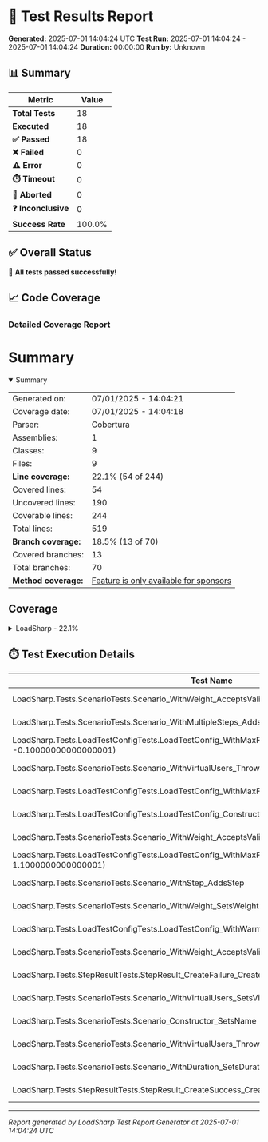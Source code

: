 # 🧪 Test Results Report

**Generated:** 2025-07-01 14:04:24 UTC
**Test Run:** 2025-07-01 14:04:24 - 2025-07-01 14:04:24
**Duration:** 00:00:00
**Run by:** Unknown

## 📊 Summary

| Metric | Value |
|--------|-------|
| **Total Tests** | 18 |
| **Executed** | 18 |
| **✅ Passed** | 18 |
| **❌ Failed** | 0 |
| **⚠️ Error** | 0 |
| **⏱️ Timeout** | 0 |
| **🚫 Aborted** | 0 |
| **❓ Inconclusive** | 0 |
| **Success Rate** | 100.0% |

## ✅ Overall Status

🎉 **All tests passed successfully!**

## 📈 Code Coverage

### Detailed Coverage Report

# Summary
<details open><summary>Summary</summary>

|||
|:---|:---|
| Generated on: | 07/01/2025 - 14:04:21 |
| Coverage date: | 07/01/2025 - 14:04:18 |
| Parser: | Cobertura |
| Assemblies: | 1 |
| Classes: | 9 |
| Files: | 9 |
| **Line coverage:** | 22.1% (54 of 244) |
| Covered lines: | 54 |
| Uncovered lines: | 190 |
| Coverable lines: | 244 |
| Total lines: | 519 |
| **Branch coverage:** | 18.5% (13 of 70) |
| Covered branches: | 13 |
| Total branches: | 70 |
| **Method coverage:** | [Feature is only available for sponsors](https://reportgenerator.io/pro) |

</details>

## Coverage
<details><summary>LoadSharp - 22.1%</summary>

|**Name**|**Line**|**Branch**|
|:---|---:|---:|
|**LoadSharp**|**22.1%**|**18.5%**|
|LoadSharp.Core.LoadRunner|0%|0%|
|LoadSharp.Core.LoadStep|83.3%|50%|
|LoadSharp.Core.MetricsCollector|0%|0%|
|LoadSharp.Core.Scenario|91.3%|62.5%|
|LoadSharp.Core.StepContext|0%|0%|
|LoadSharp.Core.StepResult|100%|50%|
|LoadSharp.Models.LoadTestConfig|55%|50%|
|LoadSharp.Models.ScenarioStats|0%||
|LoadSharp.Utils.ConsoleReporter|0%|0%|

</details>

## ⏱️ Test Execution Details

| Test Name | Outcome | Duration |
|-----------|---------|----------|
| LoadSharp.Tests.ScenarioTests.Scenario_WithWeight_AcceptsValidValues(weight: 50) | ✅ Passed | 00:00:00.0002077 |
| LoadSharp.Tests.ScenarioTests.Scenario_WithMultipleSteps_AddsAllSteps | ✅ Passed | 00:00:00.0003561 |
| LoadSharp.Tests.LoadTestConfigTests.LoadTestConfig_WithMaxFailureRate_ThrowsForInvalidValues(rate: -0.10000000000000001) | ✅ Passed | 00:00:00.0003383 |
| LoadSharp.Tests.ScenarioTests.Scenario_WithVirtualUsers_ThrowsForInvalidValues(users: 0) | ✅ Passed | 00:00:00.0008288 |
| LoadSharp.Tests.LoadTestConfigTests.LoadTestConfig_WithMaxFailureRate_SetsValue | ✅ Passed | 00:00:00.0001785 |
| LoadSharp.Tests.LoadTestConfigTests.LoadTestConfig_Constructor_SetsDefaults | ✅ Passed | 00:00:00.0055870 |
| LoadSharp.Tests.ScenarioTests.Scenario_WithWeight_AcceptsValidValues(weight: 200) | ✅ Passed | 00:00:00.0030959 |
| LoadSharp.Tests.LoadTestConfigTests.LoadTestConfig_WithMaxFailureRate_ThrowsForInvalidValues(rate: 1.1000000000000001) | ✅ Passed | 00:00:00.0001627 |
| LoadSharp.Tests.ScenarioTests.Scenario_WithStep_AddsStep | ✅ Passed | 00:00:00.0100788 |
| LoadSharp.Tests.ScenarioTests.Scenario_WithWeight_SetsWeight | ✅ Passed | 00:00:00.0001147 |
| LoadSharp.Tests.LoadTestConfigTests.LoadTestConfig_WithWarmupDuration_SetsValue | ✅ Passed | 00:00:00.0100836 |
| LoadSharp.Tests.ScenarioTests.Scenario_WithWeight_AcceptsValidValues(weight: 150) | ✅ Passed | 00:00:00.0000069 |
| LoadSharp.Tests.StepResultTests.StepResult_CreateFailure_CreatesFailedResult | ✅ Passed | 00:00:00.0117445 |
| LoadSharp.Tests.ScenarioTests.Scenario_WithVirtualUsers_SetsVirtualUsers | ✅ Passed | 00:00:00.0001782 |
| LoadSharp.Tests.ScenarioTests.Scenario_Constructor_SetsName | ✅ Passed | 00:00:00.0013931 |
| LoadSharp.Tests.ScenarioTests.Scenario_WithVirtualUsers_ThrowsForInvalidValues(users: -1) | ✅ Passed | 00:00:00.0004517 |
| LoadSharp.Tests.ScenarioTests.Scenario_WithDuration_SetsDuration | ✅ Passed | 00:00:00.0005632 |
| LoadSharp.Tests.StepResultTests.StepResult_CreateSuccess_CreatesSuccessfulResult | ✅ Passed | 00:00:00.0008143 |

---
*Report generated by LoadSharp Test Report Generator at 2025-07-01 14:04:24 UTC*
